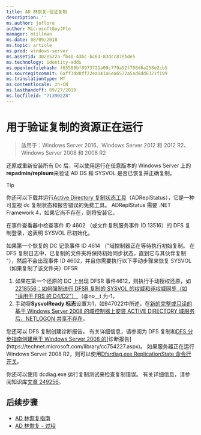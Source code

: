 ```yaml
---
title: AD 林恢复-验证复制
description: ''
ms.author: joflore
author: MicrosoftGuyJFlo
manager: mtillman
ms.date: 08/09/2018
ms.topic: article
ms.prod: windows-server
ms.assetid: 302e522a-fb40-43bc-bc63-83dcc87ebde5
ms.technology: identity-adds
ms.openlocfilehash: f65508bf8973721a09c779a52f708d6a258e2cb5
ms.sourcegitcommit: 6aff3d88ff22ea141a6ea6572a5ad8dd6321f199
ms.translationtype: MT
ms.contentlocale: zh-CN
ms.lasthandoff: 09/27/2019
ms.locfileid: "71390228"
---
```

# <a name="resources-to-verify-replication-is-working"></a>用于验证复制的资源正在运行 

>适用于：Windows Server 2016、Windows Server 2012 和 2012 R2、Windows Server 2008 和 2008 R2

还原或重新安装所有 Dc 后，可以使用运行在任意版本的 Windows Server 上的**repadmin/replsum**来验证 AD DS 和 SYSVOL 是否已恢复并正确复制。  
  
> [!TIP]
> 你还可以下载并运行[Active Directory 复制状态工具](https://www.microsoft.com/download/details.aspx?id=30005)（ADReplStatus），它是一种可监视 dc 复制状态和报告错误的免费工具。 ADReplStatus 需要 .NET Framework 4，如果它尚不存在，则将安装它。  

在事件查看器中检查事件 ID 4602 （或文件复制服务事件 ID 13516）的 DFS 复制登录，这表明 SYSVOL 已初始化。  

如果第一个恢复的 DC 记录事件 ID 4614 （"域控制器正在等待执行初始复制。 在 DFS 复制日志中，已复制的文件夹将保持初始同步状态，直到它与其伙伴复制 "），然后不会出现事件 ID 4602，并且你需要执行以下手动步骤来恢复 SYSVOL （如果复制了该文件夹）DFSR  

1. 如果在第一个还原的 DC 上出现 DFSR 事件4612，则执行手动授权还原，如 [2218556：如何强制进行 DFSR 复制的 SYSVOL 的权威和非权威同步（如 "适用于 FRS 的 D4/D2"） ](https://support.microsoft.com/kb/2218556) （@no__t 为-1。  
2. 手动将**SysvolReady 标志**设置为1，如947022中所述，在[新的完整或只读的基于 Windows Server 2008 的域控制器上安装 ACTIVE DIRECTORY 域服务后，NETLOGON 共享不存在](https://support.microsoft.com/kb/947022)。  

您还可以 DFS 复制创建诊断报告。 有关详细信息，请参阅为 DFS 复制和[DFS 分步指南创建用于 Windows Server 2008 的](https://technet.microsoft.com/library/cc732863\(WS.10\).aspx)[诊断报告](https://technet.microsoft.com/library/cc754227.aspx)。 如果服务器正在运行 Windows Server 2008 R2，则可以使用[Dfsrdiag.exe ReplicationState 命令行开关](http://blogs.technet.com/b/filecab/archive/2009/05/28/dfsrdiag-exe-replicationstate-what-s-dfsr-up-to.aspx)。  

你还可以使用 dcdiag.exe 运行复制测试来检查复制错误。 有关详细信息，请参阅知识库[文章 249256](https://support.microsoft.com/kb/249256)。

## <a name="next-steps"></a>后续步骤

- [AD 林恢复指南](AD-Forest-Recovery-Guide.md)
- [AD 林恢复 - 过程](AD-Forest-Recovery-Procedures.md)
